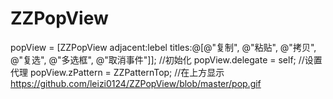 # ZZPopView
popView = [ZZPopView adjacent:lebel titles:@[@"复制", @"粘贴", @"拷贝", @"复选", @"多选框", @"取消事件"]]; //初始化
popView.delegate = self;  //设置代理
popView.zPattern = ZZPatternTop;  //在上方显示
https://github.com/leizi0124/ZZPopView/blob/master/pop.gif
